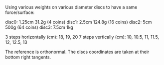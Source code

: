 Using various weights on various diameter discs to have a same force/surface:

disc0:  1.25cm  31.2g   (4  coins)
disc1:  2.5cm   124.8g  (16 coins)
disc2:  5cm     500g    (64 coins)
disc3:  7.5cm   1kg

3 steps horizontally (cm): 18, 19, 20
7 steps vertically (cm):   10, 10.5, 11, 11.5, 12, 12.5, 13

The reference is orthonormal.
The discs coordinates are taken at their bottom right tangents.

